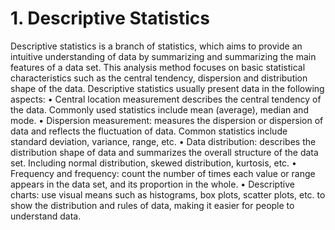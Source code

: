 # 1. Descriptive Statistics

Descriptive statistics is a branch of statistics, which aims to provide an intuitive understanding of data by summarizing and summarizing the main features of a data set. This analysis method focuses on basic statistical characteristics such as the central tendency, dispersion and distribution shape of the data.
Descriptive statistics usually present data in the following aspects:
• Central location measurement describes the central tendency of the data. Commonly used statistics include mean (average), median and mode.
• Dispersion measurement: measures the dispersion or dispersion of data and reflects the fluctuation of data. Common statistics include standard deviation, variance, range, etc.
• Data distribution: describes the distribution shape of data and summarizes the overall structure of the data set. Including normal distribution, skewed distribution, kurtosis, etc.
• Frequency and frequency: count the number of times each value or range appears in the data set, and its proportion in the whole.
• Descriptive charts: use visual means such as histograms, box plots, scatter plots, etc. to show the distribution and rules of data, making it easier for people to understand data.
